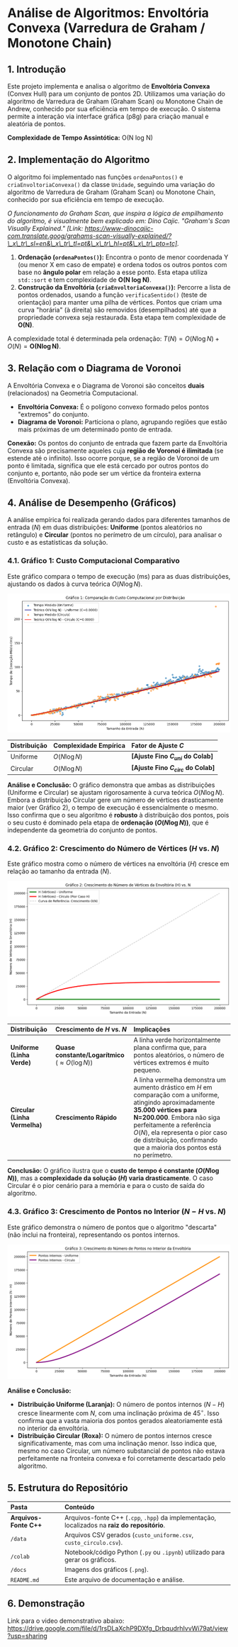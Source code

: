# Análise de Algoritmos: Envoltória Convexa (Varredura de Graham / Monotone Chain)

## 1. Introdução

Este projeto implementa e analisa o algoritmo de **Envoltória Convexa** (Convex Hull) para um conjunto de pontos 2D. Utilizamos uma variação do algoritmo de Varredura de Graham (Graham Scan) ou Monotone Chain de Andrew, conhecido por sua eficiência em tempo de execução. O sistema permite a interação via interface gráfica (p8g) para criação manual e aleatória de pontos.

**Complexidade de Tempo Assintótica:** O(N log N)

## 2. Implementação do Algoritmo

O algoritmo foi implementado nas funções `ordenaPontos()` e `criaEnvoltoriaConvexa()` da classe `Unidade`, seguindo uma variação do algoritmo de Varredura de Graham (Graham Scan) ou Monotone Chain, conhecido por sua eficiência em tempo de execução.

*O funcionamento do Graham Scan, que inspira a lógica de empilhamento do algoritmo, é visualmente bem explicado em: Dino Cajic. "Graham's Scan Visually Explained." [Link: https://www-dinocajic-com.translate.goog/grahams-scan-visually-explained/?\_x\_tr\_sl=en&\_x\_tr\_tl=pt&\_x\_tr\_hl=pt&\_x\_tr\_pto=tc].*

1.  **Ordenação (`ordenaPontos()`):** Encontra o ponto de menor coordenada Y (ou menor X em caso de empate) e ordena todos os outros pontos com base no **ângulo polar** em relação a esse ponto. Esta etapa utiliza `std::sort` e tem complexidade de **O(N log N)**.
2.  **Construção da Envoltória (`criaEnvoltoriaConvexa()`):** Percorre a lista de pontos ordenados, usando a função `verificaSentido()` (teste de orientação) para manter uma pilha de vértices. Pontos que criam uma curva "horária" (à direita) são removidos (desempilhados) até que a propriedade convexa seja restaurada. Esta etapa tem complexidade de **O(N)**.

A complexidade total é determinada pela ordenação: $T(N) = O(N \log N) + O(N) = \mathbf{O(N \log N)}$.

## 3. Relação com o Diagrama de Voronoi

A Envoltória Convexa e o Diagrama de Voronoi são conceitos **duais** (relacionados) na Geometria Computacional.

* **Envoltória Convexa:** É o polígono convexo formado pelos pontos "extremos" do conjunto.
* **Diagrama de Voronoi:** Particiona o plano, agrupando regiões que estão mais próximas de um determinado ponto de entrada.

**Conexão:** Os pontos do conjunto de entrada que fazem parte da Envoltória Convexa são precisamente aqueles cuja **região de Voronoi é ilimitada** (se estende até o infinito). Isso ocorre porque, se a região de Voronoi de um ponto é limitada, significa que ele está cercado por outros pontos do conjunto e, portanto, não pode ser um vértice da fronteira externa (Envoltória Convexa).

## 4. Análise de Desempenho (Gráficos)

A análise empírica foi realizada gerando dados para diferentes tamanhos de entrada ($N$) em duas distribuições: **Uniforme** (pontos aleatórios no retângulo) e **Circular** (pontos no perímetro de um círculo), para analisar o custo e as estatísticas da solução.

### 4.1. Gráfico 1: Custo Computacional Comparativo

Este gráfico compara o tempo de execução (ms) para as duas distribuições, ajustando os dados à curva teórica $O(N \log N)$.

![Gráfico 1: Comparação de Custo Computacional por Distribuição](docs/comparacaoDeCustoComputacional.png)

| Distribuição | Complexidade Empírica | Fator de Ajuste $C$ |
| :--- | :--- | :--- |
| Uniforme | $O(N \log N)$ | **[Ajuste Fino $C_{uni}$ do Colab]** |
| Circular | $O(N \log N)$ | **[Ajuste Fino $C_{circ}$ do Colab]** |

**Análise e Conclusão:** O gráfico demonstra que ambas as distribuições (Uniforme e Circular) se ajustam rigorosamente à curva teórica $O(N \log N)$. Embora a distribuição Circular gere um número de vértices drasticamente maior (ver Gráfico 2), o tempo de execução é essencialmente o mesmo. Isso confirma que o seu algoritmo é **robusto** à distribuição dos pontos, pois o seu custo é dominado pela etapa de **ordenação ($O(N \log N)$)**, que é independente da geometria do conjunto de pontos.

### 4.2. Gráfico 2: Crescimento do Número de Vértices ($H$ vs. $N$)

Este gráfico mostra como o número de vértices na envoltória ($H$) cresce em relação ao tamanho da entrada ($N$).

![Gráfico 2: Crescimento do Número de Vértices da Envoltória (H) vs. N](docs/crescimentoDoNumeroDeVertices.png)

| Distribuição | Crescimento de $H$ vs. $N$ | Implicações |
| :--- | :--- | :--- |
| **Uniforme (Linha Verde)** | **Quase constante/Logarítmico** ($\approx O(\log N)$) | A linha verde horizontalmente plana confirma que, para pontos aleatórios, o número de vértices extremos é muito pequeno. |
| **Circular (Linha Vermelha)** | **Crescimento Rápido** | A linha vermelha demonstra um aumento drástico em $H$ em comparação com a uniforme, atingindo aproximadamente **35.000 vértices para N=200.000**. Embora não siga perfeitamente a referência $O(N)$, ela representa o pior caso de distribuição, confirmando que a maioria dos pontos está no perímetro. |

**Conclusão:** O gráfico ilustra que o **custo de tempo é constante ($O(N \log N)$)**, mas a **complexidade da solução ($H$) varia drasticamente**. O caso Circular é o pior cenário para a memória e para o custo de saída do algoritmo.

### 4.3. Gráfico 3: Crescimento de Pontos no Interior ($N-H$ vs. $N$)

Este gráfico demonstra o número de pontos que o algoritmo "descarta" (não inclui na fronteira), representando os pontos internos.

![Gráfico 3: Crescimento do Número de Pontos no Interior da Envoltória](docs/crescimentoDoNumeroDePontos.png)

**Análise e Conclusão:**
* **Distribuição Uniforme (Laranja):** O número de pontos internos ($N-H$) cresce linearmente com $N$, com uma inclinação próxima de $45^\circ$. Isso confirma que a vasta maioria dos pontos gerados aleatoriamente está no interior da envoltória.
* **Distribuição Circular (Roxa):** O número de pontos internos cresce significativamente, mas com uma inclinação menor. Isso indica que, mesmo no caso Circular, um número substancial de pontos não estava perfeitamente na fronteira convexa e foi corretamente descartado pelo algoritmo.

## 5. Estrutura do Repositório

| Pasta | Conteúdo |
| :--- | :--- |
| **Arquivos-Fonte C++** | Arquivos-fonte C++ (`.cpp`, `.hpp`) da implementação, localizados na **raiz do repositório**. |
| `/data` | Arquivos CSV gerados (`custo_uniforme.csv`, `custo_circulo.csv`). |
| `/colab` | Notebook/código Python (`.py` ou `.ipynb`) utilizado para gerar os gráficos. |
| `/docs` | Imagens dos gráficos (`.png`). |
| `README.md` | Este arquivo de documentação e análise. |

## 6. Demonstração
Link para o video demonstrativo abaixo:
https://drive.google.com/file/d/1rsDLaXchP9DXfg_DrbqudrhIvvWi79at/view?usp=sharing

